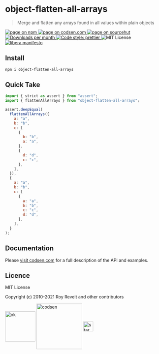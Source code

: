 # object-flatten-all-arrays

> Merge and flatten any arrays found in all values within plain objects

<div class="package-badges">
  <a href="https://www.npmjs.com/package/object-flatten-all-arrays" rel="nofollow noreferrer noopener">
    <img src="https://img.shields.io/badge/-npm-blue?style=flat-square" alt="page on npm">
  </a>
  <a href="https://codsen.com/os/object-flatten-all-arrays" rel="nofollow noreferrer noopener">
    <img src="https://img.shields.io/badge/-codsen-blue?style=flat-square" alt="page on codsen.com">
  </a>
  <a href="https://git.sr.ht/~royston/codsen/tree/master/packages/object-flatten-all-arrays" rel="nofollow noreferrer noopener">
    <img src="https://img.shields.io/badge/-sourcehut-blue?style=flat-square" alt="page on sourcehut">
  </a>
  <a href="https://npmcharts.com/compare/object-flatten-all-arrays?interval=30" rel="nofollow noreferrer noopener" target="_blank">
    <img src="https://img.shields.io/npm/dm/object-flatten-all-arrays.svg?style=flat-square" alt="Downloads per month">
  </a>
  <a href="https://prettier.io" rel="nofollow noreferrer noopener" target="_blank">
    <img src="https://img.shields.io/badge/code_style-prettier-brightgreen.svg?style=flat-square" alt="Code style: prettier">
  </a>
  <img src="https://img.shields.io/badge/licence-MIT-brightgreen.svg?style=flat-square" alt="MIT License">
  <a href="https://liberamanifesto.com" rel="nofollow noreferrer noopener" target="_blank">
    <img src="https://img.shields.io/badge/libera-manifesto-lightgrey.svg?style=flat-square" alt="libera manifesto">
  </a>
</div>

## Install

```bash
npm i object-flatten-all-arrays
```

## Quick Take

```js
import { strict as assert } from "assert";
import { flattenAllArrays } from "object-flatten-all-arrays";

assert.deepEqual(
  flattenAllArrays({
    a: "a",
    b: "b",
    c: [
      {
        b: "b",
        a: "a",
      },
      {
        d: "d",
        c: "c",
      },
    ],
  }),
  {
    a: "a",
    b: "b",
    c: [
      {
        a: "a",
        b: "b",
        c: "c",
        d: "d",
      },
    ],
  }
);
```

## Documentation

Please [visit codsen.com](https://codsen.com/os/object-flatten-all-arrays/) for a full description of the API and examples.

## Licence

MIT License

Copyright (c) 2010-2021 Roy Revelt and other contributors

<img src="https://codsen.com/images/png-codsen-ok.png" width="98" alt="ok" align="center"> <img src="https://codsen.com/images/png-codsen-1.png" width="148" alt="codsen" align="center"> <img src="https://codsen.com/images/png-codsen-star-small.png" width="32" alt="star" align="center">
